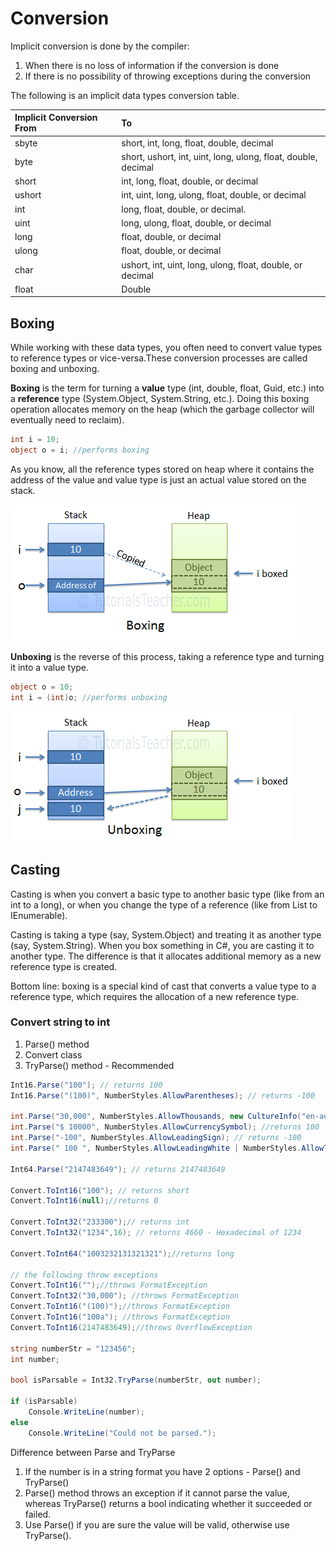 # Conversion

Implicit conversion is done by the compiler: 

1. When there is no loss of information if the conversion is done
2. If there is no possibility of throwing exceptions during the conversion

The following is an implicit data types conversion table.

| Implicit Conversion From | To |
| :--- | :--- |
| sbyte | short, int, long, float, double, decimal |
| byte | short, ushort, int, uint, long, ulong, float, double, decimal |
| short | int, long, float, double, or decimal |
| ushort | int, uint, long, ulong, float, double, or decimal |
| int | long, float, double, or decimal. |
| uint | long, ulong, float, double, or decimal |
| long | float, double, or decimal |
| ulong | float, double, or decimal |
| char | ushort, int, uint, long, ulong, float, double, or decimal |
| float | Double |

## Boxing

While working with these data types, you often need to convert value types to reference types or vice-versa.These conversion processes are called boxing and unboxing.

**Boxing** is the term for turning a **value** type \(int, double, float, Guid, etc.\) into a **reference** type \(System.Object, System.String, etc.\). Doing this boxing operation allocates memory on the heap \(which the garbage collector will eventually need to reclaim\). 

```csharp
int i = 10;
object o = i; //performs boxing
```

As you know, all the reference types stored on heap where it contains the address of the value and value type is just an actual value stored on the stack.

![](../../.gitbook/assets/image%20%287%29.png)

**Unboxing** is the reverse of this process, taking a reference type and turning it into a value type.

```csharp
object o = 10;
int i = (int)o; //performs unboxing
```

![](../../.gitbook/assets/image.png)

## Casting

Casting is when you convert a basic type to another basic type \(like from an int to a long\), or when you change the type of a reference \(like from List to IEnumerable\).

Casting is taking a type \(say, System.Object\) and treating it as another type \(say, System.String\). When you box something in C\#, you are casting it to another type. The difference is that it allocates additional memory as a new reference type is created.

Bottom line: boxing is a special kind of cast that converts a value type to a reference type, which requires the allocation of a new reference type.

### Convert string to int

1. Parse\(\) method
2. Convert class
3. TryParse\(\) method - Recommended

```csharp
Int16.Parse("100"); // returns 100
Int16.Parse("(100)", NumberStyles.AllowParentheses); // returns -100

int.Parse("30,000", NumberStyles.AllowThousands, new CultureInfo("en-au"));// returns 30000
int.Parse("$ 10000", NumberStyles.AllowCurrencySymbol); //returns 100
int.Parse("-100", NumberStyles.AllowLeadingSign); // returns -100
int.Parse(" 100 ", NumberStyles.AllowLeadingWhite | NumberStyles.AllowTrailingWhite); // returns 100

Int64.Parse("2147483649"); // returns 2147483649

Convert.ToInt16("100"); // returns short
Convert.ToInt16(null);//returns 0

Convert.ToInt32("233300");// returns int
Convert.ToInt32("1234",16); // returns 4660 - Hexadecimal of 1234

Convert.ToInt64("1003232131321321");//returns long

// the following throw exceptions
Convert.ToInt16("");//throws FormatException
Convert.ToInt32("30,000"); //throws FormatException
Convert.ToInt16("(100)");//throws FormatException
Convert.ToInt16("100a"); //throws FormatException
Convert.ToInt16(2147483649);//throws OverflowException

string numberStr = "123456";
int number;

bool isParsable = Int32.TryParse(numberStr, out number);

if (isParsable)
    Console.WriteLine(number);
else
    Console.WriteLine("Could not be parsed.");
```

Difference between Parse and TryParse 

1. If the number is in a string format you have 2 options - Parse\(\) and TryParse\(\)
2. Parse\(\) method throws an exception if it cannot parse the value, whereas TryParse\(\) returns a bool indicating whether it succeeded or failed.
3. Use Parse\(\) if you are sure the value will be valid, otherwise use TryParse\(\).

